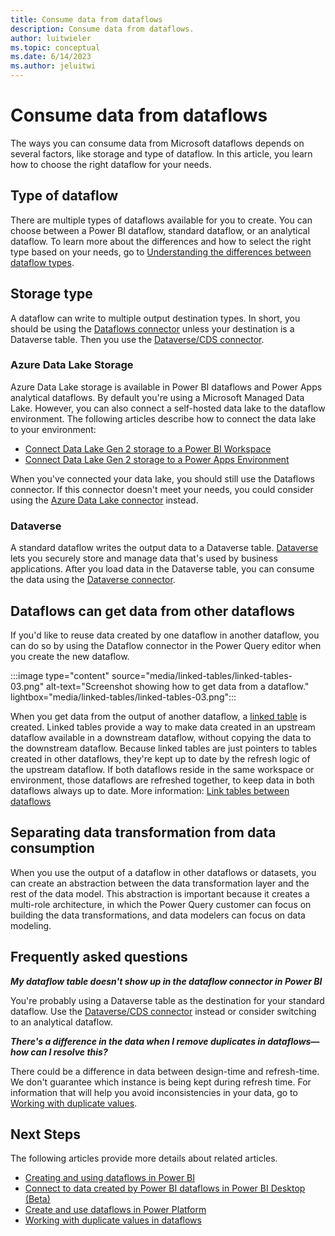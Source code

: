 ```yaml
---
title: Consume data from dataflows
description: Consume data from dataflows.
author: luitwieler
ms.topic: conceptual
ms.date: 6/14/2023
ms.author: jeluitwi
---
```


# Consume data from dataflows

The ways you can consume data from Microsoft dataflows depends on several factors, like storage and type of dataflow. In this article, you learn how to choose the right dataflow for your needs.

## Type of dataflow

There are multiple types of dataflows available for you to create. You can choose between a Power BI dataflow, standard dataflow, or an analytical dataflow. To learn more about the differences and how to select the right type based on your needs, go to [Understanding the differences between dataflow types](understanding-differences-between-analytical-standard-dataflows.md).

## Storage type

A dataflow can write to multiple output destination types. In short, you should be using the [Dataflows connector](../connectors/dataflows.md) unless your destination is a Dataverse table. Then you use the [Dataverse/CDS connector](../connectors/dataverse.md).

### Azure Data Lake Storage

Azure Data Lake storage is available in Power BI dataflows and Power Apps analytical dataflows. By default you're using a Microsoft Managed Data Lake. However, you can also connect a self-hosted data lake to the dataflow environment. The following articles describe how to connect the data lake to your environment:

- [Connect Data Lake Gen 2 storage to a Power BI Workspace](/power-bi/transform-model/dataflows/dataflows-azure-data-lake-storage-integration)
- [Connect Data Lake Gen 2 storage to a Power Apps Environment](./connect-azure-data-lake-storage-for-dataflow.md)

When you've connected your data lake, you should still use the Dataflows connector. If this connector doesn't meet your needs, you could consider using the [Azure Data Lake connector](../connectors/data-lake-storage.md) instead.

### Dataverse

A standard dataflow writes the output data to a Dataverse table. [Dataverse](/powerapps/maker/data-platform/data-platform-intro) lets you securely store and manage data that's used by business applications. After you load data in the Dataverse table, you can consume the data using the [Dataverse connector](../connectors/dataverse.md).

## Dataflows can get data from other dataflows

If you'd like to reuse data created by one dataflow in another dataflow, you can do so by using the Dataflow connector in the Power Query editor when you create the new dataflow.

:::image type="content" source="media/linked-tables/linked-tables-03.png" alt-text="Screenshot showing how to get data from a dataflow." lightbox="media/linked-tables/linked-tables-03.png":::

When you get data from the output of another dataflow, a [linked table](linked-tables.md) is created. Linked tables provide a way to make data created in an upstream dataflow available in a downstream dataflow, without copying the data to the downstream dataflow. Because linked tables are just pointers to tables created in other dataflows, they're kept up to date by the refresh logic of the upstream dataflow. If both dataflows reside in the same workspace or environment, those dataflows are refreshed together, to keep data in both dataflows always up to date. More information: [Link tables between dataflows](linked-tables.md)

## Separating data transformation from data consumption

When you use the output of a dataflow in other dataflows or datasets, you can create an abstraction between the data transformation layer and the rest of the data model. This abstraction is important because it creates a multi-role architecture, in which the Power Query customer can focus on building the data transformations, and data modelers can focus on data modeling.

## Frequently asked questions

_**My dataflow table doesn't show up in the dataflow connector in Power BI**_

You're probably using a Dataverse table as the destination for your standard dataflow. Use the [Dataverse/CDS connector](../connectors/dataverse.md) instead or consider switching to an analytical dataflow.

_**There's a difference in the data when I remove duplicates in dataflows&mdash;how can I resolve this?**_

There could be a difference in data between design-time and refresh-time. We don't guarantee which instance is being kept during refresh time. For information that will help you avoid inconsistencies in your data, go to [Working with duplicate values](../working-with-duplicates.md).

## Next Steps

The following articles provide more details about related articles.

- [Creating and using dataflows in Power BI](/power-bi/service-dataflows-create-use)
- [Connect to data created by Power BI dataflows in Power BI Desktop (Beta)](/power-bi/desktop-connect-dataflows)
- [Create and use dataflows in Power Platform](/data-integration/dataflows/dataflows-integration-overview)
- [Working with duplicate values in dataflows](../working-with-duplicates.md)
